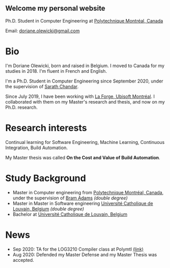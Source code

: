 ## Welcome my personal website

Ph.D. Student in Computer Engineering at [Polytechnique Montréal, Canada](https://www.polymtl.ca/)

Email: <doriane.olewicki@gmail.com>

# Bio

I'm Doriane Olewicki, born and raised in Belgium. I moved to Canada for my studies in 2018. I'm fluent in French and English.

I'm a Ph.D. Student in Computer Engineering since September 2020, under the supervision of [Sarath Chandar](http://sarathchandar.in/). 

Since July 2019, I have been working with [La Forge, Ubisoft Montréal](https://montreal.ubisoft.com/en/our-engagements/research-and-development/). 
I collaborated with them on my Master's research and thesis, and now on my Ph.D. research.

# Research interests
Continual learning for Software Engineering, Machine Learning, Continuous Integration, Build Automation.
 
My Master thesis was called **On the Cost and Value of Build Automation**.

# Study Background

- Master in Computer engineering from [Polytechnique Montréal, Canada](https://www.polymtl.ca/), under the supervision of [Bram Adams](https://mcis.cs.queensu.ca/bram.html) *(double degree)*
- Master in Master in Software engineering [Université Catholique de Louvain, Belgium](https://uclouvain.be/) *(double degree)*
- Bachelor at [Université Catholique de Louvain, Belgium](https://uclouvain.be/)

# News

- Sep 2020: TA for the LOG3210 Compiler class at Polymtl [(link)](https://www.polymtl.ca/programmes/cours/elements-de-langages-et-compilateurs)
- Aug 2020: Defended my Master Defense and my Master Thesis was accepted. 
